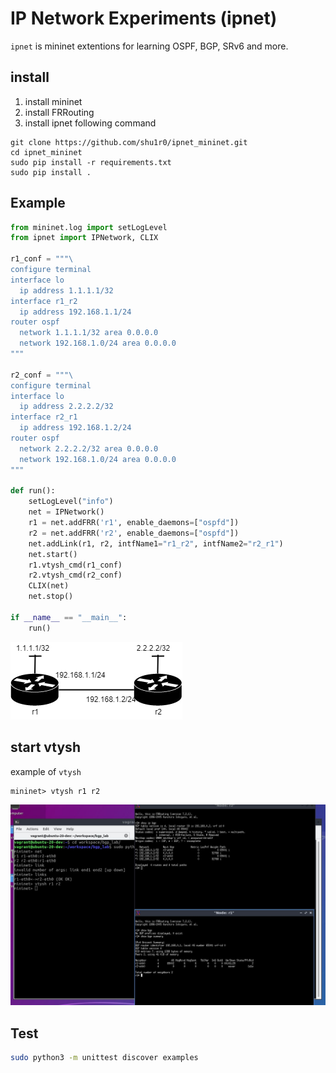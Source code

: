 # IP Network Experiments (ipnet)

`ipnet` is mininet extentions for learning OSPF, BGP, SRv6 and more.

## install
1. install mininet
2. install FRRouting
3. install ipnet following command
```commandline
git clone https://github.com/shu1r0/ipnet_mininet.git
cd ipnet_mininet
sudo pip install -r requirements.txt
sudo pip install .
```

## Example
```python
from mininet.log import setLogLevel
from ipnet import IPNetwork, CLIX

r1_conf = """\
configure terminal
interface lo
  ip address 1.1.1.1/32
interface r1_r2
  ip address 192.168.1.1/24
router ospf
  network 1.1.1.1/32 area 0.0.0.0
  network 192.168.1.0/24 area 0.0.0.0
"""

r2_conf = """\
configure terminal
interface lo
  ip address 2.2.2.2/32
interface r2_r1
  ip address 192.168.1.2/24
router ospf
  network 2.2.2.2/32 area 0.0.0.0
  network 192.168.1.0/24 area 0.0.0.0
"""

def run():
    setLogLevel("info")
    net = IPNetwork()
    r1 = net.addFRR('r1', enable_daemons=["ospfd"])
    r2 = net.addFRR('r2', enable_daemons=["ospfd"])
    net.addLink(r1, r2, intfName1="r1_r2", intfName2="r2_r1")
    net.start()
    r1.vtysh_cmd(r1_conf)
    r2.vtysh_cmd(r2_conf)
    CLIX(net)
    net.stop()
    
if __name__ == "__main__":
    run()
```

![simple_2](./examples/simple/simple_2.drawio.png)

## start vtysh

example of `vtysh`

```commandline
mininet> vtysh r1 r2
```

![example1](docs/images/ex1.JPG)


## Test
```bash
sudo python3 -m unittest discover examples
```